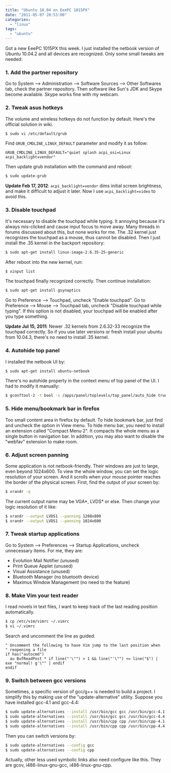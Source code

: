 ```yaml
---
title: "Ubuntu 10.04 on EeePC 1015PX"
date: "2011-05-07 20:53:00"
categories: 
  - "linux"
tags: 
  - "ubuntu"
---
```


Got a new EeePC 1015PX this week. I just installed the netbook version of Ubuntu 10.04.2 and all devices are recognized. Only some small tweaks are needed:

### 1. Add the partner repository

Go to System --> Administration --> Software Sources --> Other Softwares tab, check the partner repository. Then software like Sun's JDK and Skype become available. Skype works fine with my webcam.

### 2. Tweak asus hotkeys

The volume and wireless hotkeys do not function by default. Here's the official solution in wiki.

```bash
$ sudo vi /etc/default/grub
```

Find `GRUB_CMDLINE_LINUX_DEFAULT` parameter and modify it as follow:

```
GRUB_CMDLINE_LINUX_DEFAULT="quiet splash acpi_osi=Linux acpi_backlight=vendor"
```

Then update grub installation with the command and reboot:

```bash
$ sudo update-grub
```

**Update Feb 17, 2012**: `acpi_backlight=vendor` dims initial screen brightness, and make it difficult to adjust it later. Now I use `acpi_backlight=video` to avoid this.

### 3. Disable touchpad

It's necessary to disable the touchpad while typing. It annoying because it's always mis-clicked and cause input focus to move away. Many threads in forums discussed about this, but none works for me. The .32 kernel just recognizes the touchpad as a mouse, thus cannot be disabled. Then I just install the .35 kernel in the backport repository:

```bash
$ sudo apt-get install linux-image-2.6.35-25-generic
```

After reboot into the new kernel, run:

```bash
$ xinput list
```

The touchpad finally recognized correctly. Then continue installation:

```bash
$ sudo apt-get install gsynaptics
```

Go to Preference --> Touchpad, uncheck "Enable touchpad". Go to Preference --> Mouse --> Touchpad tab, uncheck "Disable touchpad while typing". If this option is not disabled, your touchpad will be enabled after you type something.

**Update Jul 15, 2011**: Newer .32 kernels from 2.6.32-33 recognize the touchpad correctly. So if you use later versions or fresh install your ubuntu from 10.04.3, there's no need to install .35 kernel.

### 4. Autohide top panel

I installed the netbook UI by:

```bash
$ sudo apt-get install ubuntu-netbook
```

There's no autohide property in the context menu of top panel of the UI. I had to modify it manually:

```bash
$ gconftool-2 -t bool -s /apps/panel/toplevels/top_panel/auto_hide true
```

### 5. Hide menu/bookmark bar in firefox

Too small content area in firefox by default. To hide bookmark bar, just find and uncheck the option in View menu. To hide menu bar, you need to install an extension called "Compact Menu 2". It compacts the whole menu as a single button in navigation bar. In addition, you may also want to disable the "webfav" extension to make room.

### 6. Adjust screen panning

Some application is not netbook-friendly. Their windows are just to large, even beyond 1024x600. To view the whole window, you can set the logic resolution of your screen. And it scrolls when your mouse pointer reaches the border of the physical screen. First, find the output of your screen by:

```bash
$ xrandr -q
```

The current output name may be VGA\*, LVDS\* or else. Then change your logic resolution of it like:

```bash
$ xrandr --output LVDS1 --panning 1280x800
$ xrandr --output LVDS1 --panning 1024x600
```

### 7. Tweak startup applications

Go to System --> Preferences --> Startup Applications, uncheck unnecessary items. For me, they are:

- Evolution Mail Notifier (unused)
- Print Queue Applet (unused)
- Visual Assistance (unused)
- Bluetooth Manager (no bluetooth device)
- Maximus Window Management (no need to the feature)

### 8. Make Vim your text reader

I read novels in text files, I want to keep track of the last reading position automatically.

```bash
$ cp /etc/vim/vimrc ~/.vimrc
$ vi ~/.vimrc
```

Search and uncomment the line as guided:

```
" Uncomment the following to have Vim jump to the last position when
" reopening a file
if has("autocmd")
  au BufReadPost * if line("'\"") > 1 && line("'\"") <= line("$") | exe "normal! g'\"" | endif
endif
```

### 9. Switch between gcc versions

Sometimes, a specific version of gcc/g++ is needed to build a project. I simplify this by making use of the "update-alternative" utility. Suppose you have installed gcc-4.1 and gcc-4.4:

```bash
$ sudo update-alternatives --install /usr/bin/gcc gcc /usr/bin/gcc-4.1 10
$ sudo update-alternatives --install /usr/bin/gcc gcc /usr/bin/gcc-4.4 40
$ sudo update-alternatives --install /usr/bin/cpp cpp /usr/bin/cpp-4.1 10
$ sudo update-alternatives --install /usr/bin/cpp cpp /usr/bin/cpp-4.4 40
```

Then you can switch versions by:

```bash
$ sudo update-alternatives --config gcc
$ sudo update-alternatives --config cpp
```

Actually, other less used symbolic links also need configure like this. They are gcov, i486-linux-gnu-gcc, i486-linux-gnu-cpp.
